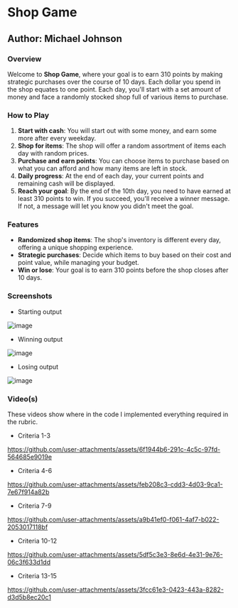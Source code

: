 # Shop Game

## Author: Michael Johnson

### Overview

Welcome to **Shop Game**, where your goal is to earn 310 points by making strategic purchases over the course of 10 days. Each dollar you spend in the shop equates to one point. Each day, you'll start with a set amount of money and face a randomly stocked shop full of various items to purchase. 

### How to Play

1. **Start with cash**: You will start out with some money, and earn some more after every weekday.
2. **Shop for items**: The shop will offer a random assortment of items each day with random prices.
3. **Purchase and earn points**: You can choose items to purchase based on what you can afford and how many items are left in stock.
4. **Daily progress**: At the end of each day, your current points and remaining cash will be displayed.
5. **Reach your goal**: By the end of the 10th day, you need to have earned at least 310 points to win. If you succeed, you'll receive a winner message. If not, a message will let you know you didn't meet the goal.

### Features

- **Randomized shop items**: The shop's inventory is different every day, offering a unique shopping experience.
- **Strategic purchases**: Decide which items to buy based on their cost and point value, while managing your budget.
- **Win or lose**: Your goal is to earn 310 points before the shop closes after 10 days.

### Screenshots

- Starting output
  
![image](https://github.com/user-attachments/assets/8299a405-c91b-49ad-8fc8-54da874e4b72)
- Winning output
  
![image](https://github.com/user-attachments/assets/820ff3cc-c811-4cab-b585-b8210bf9213d)
- Losing output
  
![image](https://github.com/user-attachments/assets/65d8734d-1afc-40a2-8830-c7876bb352e6)

### Video(s)
These videos show where in the code I implemented everything required in the rubric.

- Criteria 1-3
  
https://github.com/user-attachments/assets/6f1944b6-291c-4c5c-97fd-564685e9019e

- Criteria 4-6

https://github.com/user-attachments/assets/feb208c3-cdd3-4d03-9ca1-7e67f914a82b

- Criteria 7-9

https://github.com/user-attachments/assets/a9b41ef0-f061-4af7-b022-2053017118bf

- Criteria 10-12

https://github.com/user-attachments/assets/5df5c3e3-8e6d-4e31-9e76-06c3f633d1dd

- Criteria 13-15

https://github.com/user-attachments/assets/3fcc61e3-0423-443a-8282-d3d5b8ec20c1





